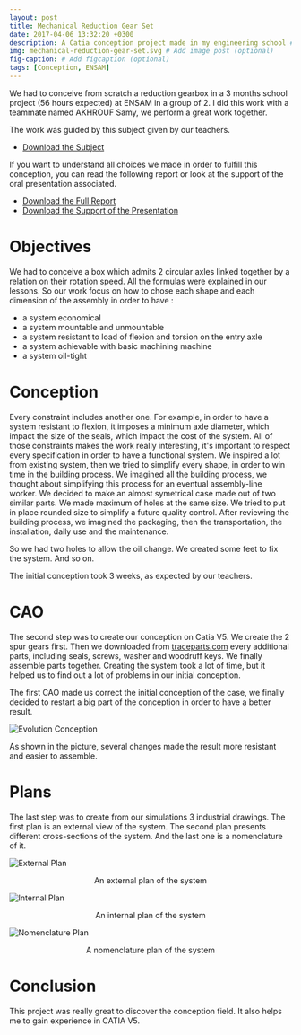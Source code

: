 ```yaml
---
layout: post
title: Mechanical Reduction Gear Set
date: 2017-04-06 13:32:20 +0300
description: A Catia conception project made in my engineering school # Add post description (optional)
img: mechanical-reduction-gear-set.svg # Add image post (optional)
fig-caption: # Add figcaption (optional)
tags: [Conception, ENSAM]
---
```

We had to conceive from scratch a reduction gearbox in a 3 months school project (56 hours expected) at ENSAM in a group of 2. I did this work with a teammate named AKHROUF Samy, we perform a great work together.

The work was guided by this subject given by our teachers.
* [Download the Subject][Mechanical Reduction Gear Set Subject]

[Mechanical Reduction Gear Set Subject]:{{site.baseurl}}/assets/download/Bourgeois%20Gaspard%20-%20Reduction%20gear%20box%20-%20Subject.pdf

If you want to understand all choices we made in order to fulfill this conception, you can read the following report or look at the support of the oral presentation associated.

* [Download the Full Report][Mechanical Reduction Gear Set Report]
* [Download the Support of the Presentation][Mechanical Reduction Gear Set Presentation]

[Mechanical Reduction Gear Set Report]:{{site.baseurl}}/assets/download/Bourgeois%20Gaspard%20-%20Reduction%20gear%20box%20-%20Report.pdf
[Mechanical Reduction Gear Set Presentation]:{{site.baseurl}}/assets/download/Bourgeois%20Gaspard%20-%20Reduction%20gear%20box%20-%20Presentation.pdf

# Objectives
We had to conceive a box which admits 2 circular axles linked together by a relation on their rotation speed. All the formulas were explained in our lessons.
So our work focus on how to chose each shape and each dimension of the assembly in order to have :
* a system economical
* a system mountable and unmountable
* a system resistant to load of flexion and torsion on the entry axle
* a system achievable with basic machining machine
* a system oil-tight

# Conception
Every constraint includes another one. For example, in order to have a system resistant to flexion, it imposes a minimum axle diameter, which impact the size of the seals, which impact the cost of the system. All of those constraints makes the work really interesting, it's important to respect every specification in order to have a functional system.
We inspired a lot from existing system, then we tried to simplify every shape, in order to win time in the building process.
We imagined all the building process, we thought about simplifying this process for an eventual assembly-line worker. We decided to make an almost symetrical case made out of two similar parts. We made maximum of holes at the same size. We tried to put in place rounded size to simplify a future quality control.
After reviewing the building process, we imagined the packaging, then the transportation, the installation, daily use and the maintenance.

So we had two holes to allow the oil change. We created some feet to fix the system. And so on.

The initial conception took 3 weeks, as expected by our teachers.

# CAO
The second step was to create our conception on Catia V5. We create the 2 spur gears first. Then we downloaded from [traceparts.com](https://www.traceparts.com/en) every additional parts, including seals, screws, washer and woodruff keys. We finally assemble parts together.
Creating the system took a lot of time, but it helped us to find out a lot of problems in our initial conception.

The first CAO made us correct the initial conception of the case, we finally decided to restart a big part of the conception in order to have a better result.

![Evolution Conception]({{site.baseurl}}/assets/img/mechanical-reduction-gear-set/version.png)

As shown in the picture, several changes made the result more resistant and easier to assemble.

# Plans
The last step was to create from our simulations 3 industrial drawings. The first plan is an external view of the system. The second plan presents different cross-sections of the system. And the last one is a nomenclature of it.

![External Plan]({{site.baseurl}}/assets/img/mechanical-reduction-gear-set/external_plan.svg)

<center>An external plan of the system</center>

![Internal Plan]({{site.baseurl}}/assets/img/mechanical-reduction-gear-set/internal_plan.svg)

<center>An internal plan of the system</center>

![Nomenclature Plan]({{site.baseurl}}/assets/img/mechanical-reduction-gear-set/nomenclature_plan.svg)

<center>A nomenclature plan of the system</center>

# Conclusion
This project was really great to discover the conception field. It also helps me to gain experience in CATIA V5.
